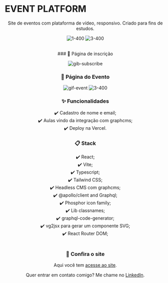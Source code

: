 # EVENT PLATFORM 

<center>Site de eventos com plataforma de vídeo, responsivo. Criado para fins de estudos.<center> 
 
 <center>
 
![1-400](https://user-images.githubusercontent.com/99914904/177060332-a4d28e9e-dbb7-4eb8-aca9-4ffa7098eee0.png) ![3-400](https://user-images.githubusercontent.com/99914904/177060381-e7d54084-b070-43a2-b516-52b27fb4b4e3.png)

</center>

<br>
### 📝 Página de inscrição

![gib-subscribe](https://user-images.githubusercontent.com/99914904/176507662-911a77f9-0259-4907-b435-8e3d613d6a9b.gif)
 
### 🎉 Página do Evento

![gif-event](https://user-images.githubusercontent.com/99914904/176507711-04f260c2-5ee9-442f-aef1-998d07e54d24.gif)  ![3-400](https://user-images.githubusercontent.com/99914904/177060381-e7d54084-b070-43a2-b516-52b27fb4b4e3.png)

### ✨ Funcionalidades


✔️ Cadastro de nome e email;<br>
✔️ Aulas vindo da integração com graphcms;<br>
✔️ Deploy na Vercel.<br>

<h3>📋 Stack</h3>
✔️ React; <br>
✔️ Vite; <br>
✔️ Typescript; <br>
✔️ Tailwind CSS; <br>
✔️ Headless CMS com graphcms; <br>
✔️ @apollo/client and Graphql; <br>
✔️ Phosphor icon family; <br>
✔️ Lib classnames; <br>
✔️ graphql-code-generator; <br>
✔️ vg2jsx para gerar um componente SVG; <br>
✔️ React Router DOM; <br>
<br>

### 🔗 Confira o site
  
Aqui você tem [acesse ao site](https://event-platformm-chi.vercel.app/).
  
 Quer entrar em contato comigo? Me chame no [LinkedIn](https://www.linkedin.com/in/bianca-macedo-hoffer/).

